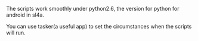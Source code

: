 The scripts work smoothly under python2.6, the version for python for android in sl4a.

You can use tasker(a useful app) to set the circumstances when the scripts will run.